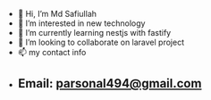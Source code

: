 - 👋 Hi, I’m Md Safiullah
- 👀 I’m interested in new technology 
- 🌱 I’m currently learning nestjs with fastify
- 💞️ I’m looking to collaborate on laravel project
- 📫 my contact info 
- ## Email: parsonal494@gmail.com



